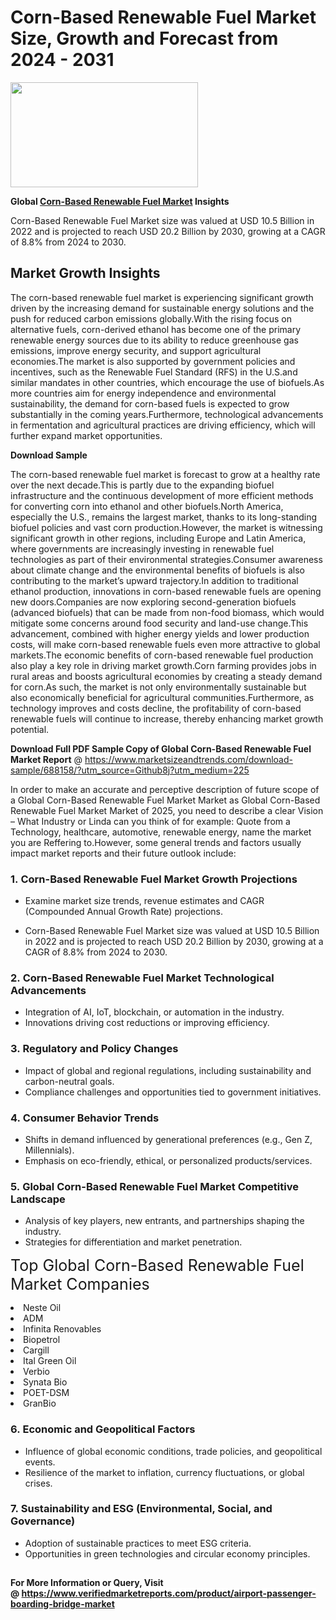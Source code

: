 <H1>Corn-Based Renewable Fuel Market Size, Growth and Forecast from 2024 - 2031</H1><img class="aligncenter size-medium wp-image-584254" src="https://thirdeyenews.in/wp-content/uploads/2024/09/Global-Market-Research-300x168.jpeg" alt="" width="300" height="168" /><p><strong>Global&nbsp;<a href="https://www.marketsizeandtrends.com/download-sample/688158/?utm_source=Github8j?utm_medium=225">Corn-Based Renewable Fuel Market</a> Insights</strong></p><p>Corn-Based Renewable Fuel Market size was valued at USD 10.5 Billion in 2022 and is projected to reach USD 20.2 Billion by 2030, growing at a CAGR of 8.8% from 2024 to 2030.</p><p><h2>Market Growth Insights</h2> <p>The corn-based renewable fuel market is experiencing significant growth driven by the increasing demand for sustainable energy solutions and the push for reduced carbon emissions globally.With the rising focus on alternative fuels, corn-derived ethanol has become one of the primary renewable energy sources due to its ability to reduce greenhouse gas emissions, improve energy security, and support agricultural economies.The market is also supported by government policies and incentives, such as the Renewable Fuel Standard (RFS) in the U.S.and similar mandates in other countries, which encourage the use of biofuels.As more countries aim for energy independence and environmental sustainability, the demand for corn-based fuels is expected to grow substantially in the coming years.Furthermore, technological advancements in fermentation and agricultural practices are driving efficiency, which will further expand market opportunities.</p> <p><strong>Download Sample</strong></p> <p>The corn-based renewable fuel market is forecast to grow at a healthy rate over the next decade.This is partly due to the expanding biofuel infrastructure and the continuous development of more efficient methods for converting corn into ethanol and other biofuels.North America, especially the U.S., remains the largest market, thanks to its long-standing biofuel policies and vast corn production.However, the market is witnessing significant growth in other regions, including Europe and Latin America, where governments are increasingly investing in renewable fuel technologies as part of their environmental strategies.Consumer awareness about climate change and the environmental benefits of biofuels is also contributing to the market’s upward trajectory.In addition to traditional ethanol production, innovations in corn-based renewable fuels are opening new doors.Companies are now exploring second-generation biofuels (advanced biofuels) that can be made from non-food biomass, which would mitigate some concerns around food security and land-use change.This advancement, combined with higher energy yields and lower production costs, will make corn-based renewable fuels even more attractive to global markets.The economic benefits of corn-based renewable fuel production also play a key role in driving market growth.Corn farming provides jobs in rural areas and boosts agricultural economies by creating a steady demand for corn.As such, the market is not only environmentally sustainable but also economically beneficial for agricultural communities.Furthermore, as technology improves and costs decline, the profitability of corn-based renewable fuels will continue to increase, thereby enhancing market growth potential.<p><span class=""><strong>Download Full PDF Sample Copy of Global Corn-Based Renewable Fuel Market Report</strong> @ <a href="https://www.marketsizeandtrends.com/download-sample/688158/?utm_source=Github8j?utm_medium=225" target="_blank">https://www.marketsizeandtrends.com/download-sample/688158/?utm_source=Github8j?utm_medium=225</a></span></p><p>In order to make an accurate and perceptive description of future scope of a Global&nbsp;Corn-Based Renewable Fuel Market Market as Global&nbsp;Corn-Based Renewable Fuel Market Market of 2025, you need to describe a clear Vision &ndash; What Industry or Linda can you think of for example: Quote from a Technology, healthcare, automotive, renewable energy, name the market you are Reffering to.However, some general trends and factors usually impact market reports and their future outlook include:</p><h3>1.&nbsp;<strong>Corn-Based Renewable Fuel Market Growth Projections</strong></h3><ul><li>Examine market size trends, revenue estimates and CAGR (Compounded Annual Growth Rate) projections.</li><li><p>Corn-Based Renewable Fuel Market size was valued at USD 10.5 Billion in 2022 and is projected to reach USD 20.2 Billion by 2030, growing at a CAGR of 8.8% from 2024 to 2030.</p></li></ul><h3>2.&nbsp;<strong>Corn-Based Renewable Fuel Market Technological Advancements</strong></h3><ul><li>Integration of AI, IoT, blockchain, or automation in the industry.</li><li>Innovations driving cost reductions or improving efficiency.</li></ul><h3>3.&nbsp;<strong>Regulatory and Policy Changes</strong></h3><ul><li>Impact of global and regional regulations, including sustainability and carbon-neutral goals.</li><li>Compliance challenges and opportunities tied to government initiatives.</li></ul><h3>4.&nbsp;<strong>Consumer Behavior Trends</strong></h3><ul><li>Shifts in demand influenced by generational preferences (e.g., Gen Z, Millennials).</li><li>Emphasis on eco-friendly, ethical, or personalized products/services.</li></ul><h3>5.&nbsp;<strong>Global Corn-Based Renewable Fuel Market Competitive Landscape</strong></h3><ul><li>Analysis of key players, new entrants, and partnerships shaping the industry.</li><li>Strategies for differentiation and market penetration.</li></ul><p data-pm-slice="1 1 []"><span style="color: inherit; font-family: inherit; font-size: 25px;">Top Global Corn-Based Renewable Fuel Market Companies</span></p><div class="" data-test-id=""><p><li>Neste Oil</li><li> ADM</li><li> Infinita Renovables</li><li> Biopetrol</li><li> Cargill</li><li> Ital Green Oil</li><li> Verbio</li><li> Synata Bio</li><li> POET-DSM</li><li> GranBio</li></p></div><h3>6.&nbsp;<strong>Economic and Geopolitical Factors</strong></h3><ul><li>Influence of global economic conditions, trade policies, and geopolitical events.</li><li>Resilience of the market to inflation, currency fluctuations, or global crises.</li></ul><h3>7.&nbsp;<strong>Sustainability and ESG (Environmental, Social, and Governance)</strong></h3><ul><li>Adoption of sustainable practices to meet ESG criteria.</li><li>Opportunities in green technologies and circular economy principles.</li></ul><h2><strong style="font-size: 14px;">For More Information or Query, Visit @&nbsp;</strong><a style="background-color: #ffffff; font-size: 14px;" href="https://www.marketsizeandtrends.com/report/corn-based-renewable-fuel-market/" target="_blank">https://www.verifiedmarketreports.com/product/airport-passenger-boarding-bridge-market</a></h2>